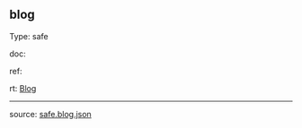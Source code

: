 ## blog

Type: safe

doc: 

ref: 

rt: [Blog](semantic.Blog.md)      



---

source: [safe.blog.json](../descriptor/safe.blog.json)